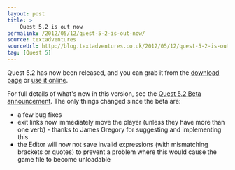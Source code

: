 ```yaml
---
layout: post
title: >
    Quest 5.2 is out now
permalink: /2012/05/12/quest-5-2-is-out-now/
source: textadventures
sourceUrl: http://blog.textadventures.co.uk/2012/05/12/quest-5-2-is-out-now/
tag: [Quest 5]
---
```

Quest 5.2 has now been released, and you can grab it from the <a title="Download Quest" href="http://www.textadventures.co.uk/quest/download/">download page</a> or <a title="Create a text adventure game" href="http://www.textadventures.co.uk/create/">use it online</a>.

For full details of what's new in this version, see the <a title="Quest 5.2 Beta is now available" href="/2012/04/14/quest-5-2-beta-is-now-available/">Quest 5.2 Beta announcement</a>. The only things changed since the beta are:
<ul>
	<li>a few bug fixes</li>
	<li>exit links now immediately move the player (unless they have more than one verb) - thanks to James Gregory for suggesting and implementing this</li>
	<li>the Editor will now not save invalid expressions (with mismatching brackets or quotes) to prevent a problem where this would cause the game file to become unloadable</li>
</ul>
